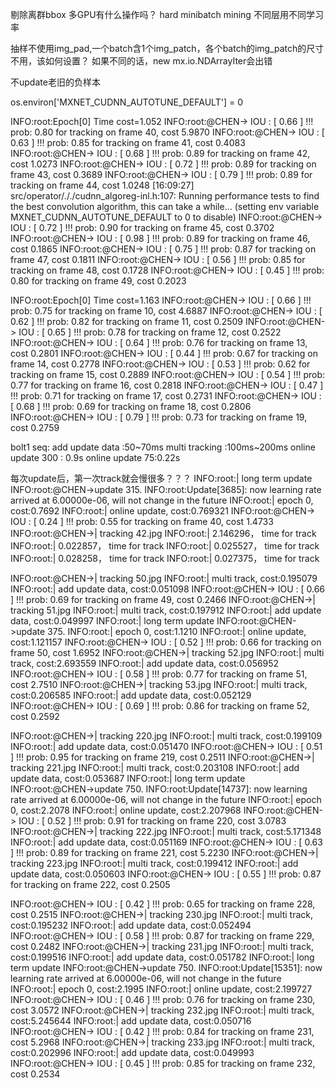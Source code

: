 剔除离群bbox
多GPU有什么操作吗？
hard minibatch mining
不同层用不同学习率


抽样不使用img_pad,一个batch含1个img_patch，各个batch的img_patch的尺寸不用，该如何设置？
如果不同的话，new mx.io.NDArrayIter会出错


不update老旧的负样本


os.environ['MXNET_CUDNN_AUTOTUNE_DEFAULT'] = 0



INFO:root:Epoch[0] Time cost=1.052
INFO:root:@CHEN-> IOU : [ 0.66 ] !!!  prob: 0.80 for tracking on frame 40, cost 5.9870
INFO:root:@CHEN-> IOU : [ 0.63 ] !!!  prob: 0.85 for tracking on frame 41, cost 0.4083
INFO:root:@CHEN-> IOU : [ 0.68 ] !!!  prob: 0.89 for tracking on frame 42, cost 1.0273
INFO:root:@CHEN-> IOU : [ 0.72 ] !!!  prob: 0.89 for tracking on frame 43, cost 0.3689
INFO:root:@CHEN-> IOU : [ 0.79 ] !!!  prob: 0.89 for tracking on frame 44, cost 1.0248
[16:09:27] src/operator/././cudnn_algoreg-inl.h:107: Running performance tests to find the best convolution algorithm, this can take a while... (setting env variable MXNET_CUDNN_AUTOTUNE_DEFAULT to 0 to disable)
INFO:root:@CHEN-> IOU : [ 0.72 ] !!!  prob: 0.90 for tracking on frame 45, cost 0.3702
INFO:root:@CHEN-> IOU : [ 0.98 ] !!!  prob: 0.89 for tracking on frame 46, cost 0.1865
INFO:root:@CHEN-> IOU : [ 0.75 ] !!!  prob: 0.87 for tracking on frame 47, cost 0.1811
INFO:root:@CHEN-> IOU : [ 0.56 ] !!!  prob: 0.85 for tracking on frame 48, cost 0.1728
INFO:root:@CHEN-> IOU : [ 0.45 ] !!!  prob: 0.80 for tracking on frame 49, cost 0.2023

INFO:root:Epoch[0] Time cost=1.163
INFO:root:@CHEN-> IOU : [ 0.66 ] !!!  prob: 0.75 for tracking on frame 10, cost 4.6887
INFO:root:@CHEN-> IOU : [ 0.62 ] !!!  prob: 0.82 for tracking on frame 11, cost 0.2509
INFO:root:@CHEN-> IOU : [ 0.65 ] !!!  prob: 0.78 for tracking on frame 12, cost 0.2522
INFO:root:@CHEN-> IOU : [ 0.64 ] !!!  prob: 0.76 for tracking on frame 13, cost 0.2801
INFO:root:@CHEN-> IOU : [ 0.44 ] !!!  prob: 0.67 for tracking on frame 14, cost 0.2778
INFO:root:@CHEN-> IOU : [ 0.53 ] !!!  prob: 0.62 for tracking on frame 15, cost 0.2889
INFO:root:@CHEN-> IOU : [ 0.54 ] !!!  prob: 0.77 for tracking on frame 16, cost 0.2818
INFO:root:@CHEN-> IOU : [ 0.47 ] !!!  prob: 0.71 for tracking on frame 17, cost 0.2731
INFO:root:@CHEN-> IOU : [ 0.68 ] !!!  prob: 0.69 for tracking on frame 18, cost 0.2806
INFO:root:@CHEN-> IOU : [ 0.79 ] !!!  prob: 0.73 for tracking on frame 19, cost 0.2759


bolt1 seq:
add update data :50~70ms
multi tracking :100ms~200ms
online update 300 : 0.9s
online update 75:0.22s

每次update后，第一次track就会慢很多？？？
INFO:root:| long term update
INFO:root:@CHEN->update 315.
INFO:root:Update[3685]: now learning rate arrived at 6.00000e-06, will not change in the future
INFO:root:| epoch 0, cost:0.7692
INFO:root:| online update, cost:0.769321
INFO:root:@CHEN-> IOU : [ 0.24 ] !!!  prob: 0.55 for tracking on frame 40, cost 1.4733
INFO:root:@CHEN->| tracking 42.jpg
INFO:root:| 2.146296， time for track
INFO:root:| 0.022857， time for track
INFO:root:| 0.025527， time for track
INFO:root:| 0.028258， time for track
INFO:root:| 0.027375， time for track

INFO:root:@CHEN->| tracking 50.jpg
INFO:root:| multi track, cost:0.195079
INFO:root:| add update data, cost:0.051098
INFO:root:@CHEN-> IOU : [ 0.66 ] !!!  prob: 0.69 for tracking on frame 49, cost 0.2466
INFO:root:@CHEN->| tracking 51.jpg
INFO:root:| multi track, cost:0.197912
INFO:root:| add update data, cost:0.049997
INFO:root:| long term update
INFO:root:@CHEN->update 375.
INFO:root:| epoch 0, cost:1.1210
INFO:root:| online update, cost:1.121157
INFO:root:@CHEN-> IOU : [ 0.52 ] !!!  prob: 0.66 for tracking on frame 50, cost 1.6952
INFO:root:@CHEN->| tracking 52.jpg
INFO:root:| multi track, cost:2.693559
INFO:root:| add update data, cost:0.056952
INFO:root:@CHEN-> IOU : [ 0.58 ] !!!  prob: 0.77 for tracking on frame 51, cost 2.7510
INFO:root:@CHEN->| tracking 53.jpg
INFO:root:| multi track, cost:0.206585
INFO:root:| add update data, cost:0.052129
INFO:root:@CHEN-> IOU : [ 0.69 ] !!!  prob: 0.86 for tracking on frame 52, cost 0.2592

INFO:root:@CHEN->| tracking 220.jpg
INFO:root:| multi track, cost:0.199109
INFO:root:| add update data, cost:0.051470
INFO:root:@CHEN-> IOU : [ 0.51 ] !!!  prob: 0.95 for tracking on frame 219, cost 0.2511
INFO:root:@CHEN->| tracking 221.jpg
INFO:root:| multi track, cost:0.203108
INFO:root:| add update data, cost:0.053687
INFO:root:| long term update
INFO:root:@CHEN->update 750.
INFO:root:Update[14737]: now learning rate arrived at 6.00000e-06, will not change in the future
INFO:root:| epoch 0, cost:2.2078
INFO:root:| online update, cost:2.207968
INFO:root:@CHEN-> IOU : [ 0.52 ] !!!  prob: 0.91 for tracking on frame 220, cost 3.0783
INFO:root:@CHEN->| tracking 222.jpg
INFO:root:| multi track, cost:5.171348
INFO:root:| add update data, cost:0.051169
INFO:root:@CHEN-> IOU : [ 0.63 ] !!!  prob: 0.89 for tracking on frame 221, cost 5.2230
INFO:root:@CHEN->| tracking 223.jpg
INFO:root:| multi track, cost:0.199412
INFO:root:| add update data, cost:0.050603
INFO:root:@CHEN-> IOU : [ 0.55 ] !!!  prob: 0.87 for tracking on frame 222, cost 0.2505

INFO:root:@CHEN-> IOU : [ 0.42 ] !!!  prob: 0.65 for tracking on frame 228, cost 0.2515
INFO:root:@CHEN->| tracking 230.jpg
INFO:root:| multi track, cost:0.195232
INFO:root:| add update data, cost:0.052494
INFO:root:@CHEN-> IOU : [ 0.58 ] !!!  prob: 0.87 for tracking on frame 229, cost 0.2482
INFO:root:@CHEN->| tracking 231.jpg
INFO:root:| multi track, cost:0.199516
INFO:root:| add update data, cost:0.051782
INFO:root:| long term update
INFO:root:@CHEN->update 750.
INFO:root:Update[15351]: now learning rate arrived at 6.00000e-06, will not change in the future
INFO:root:| epoch 0, cost:2.1995
INFO:root:| online update, cost:2.199727
INFO:root:@CHEN-> IOU : [ 0.46 ] !!!  prob: 0.76 for tracking on frame 230, cost 3.0572
INFO:root:@CHEN->| tracking 232.jpg
INFO:root:| multi track, cost:5.245644
INFO:root:| add update data, cost:0.050716
INFO:root:@CHEN-> IOU : [ 0.42 ] !!!  prob: 0.84 for tracking on frame 231, cost 5.2968
INFO:root:@CHEN->| tracking 233.jpg
INFO:root:| multi track, cost:0.202996
INFO:root:| add update data, cost:0.049993
INFO:root:@CHEN-> IOU : [ 0.45 ] !!!  prob: 0.85 for tracking on frame 232, cost 0.2534